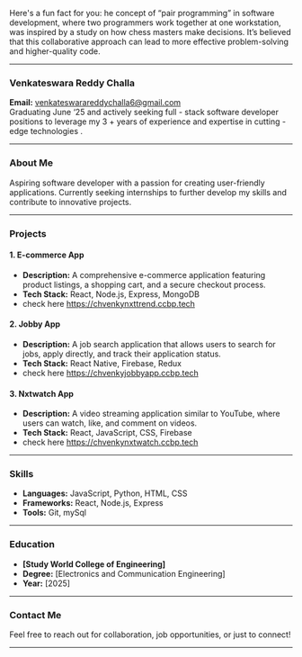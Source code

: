 Here's a fun fact for you: he concept of “pair programming” in software development, where two programmers work together at one workstation, was inspired by a study on how chess masters make decisions. It’s believed that this collaborative approach can lead to more effective problem-solving and higher-quality code.

---

### Venkateswara Reddy Challa

**Email:** [venkateswarareddychalla6@gmail.com](mailto:venkateswarareddychalla6@gmail.com)  
Graduating  June ‘25 and actively seeking full - stack software developer positions to leverage my 3 + years of experience and expertise in cutting - edge technologies .  


---

### About Me

Aspiring software developer with a passion for creating user-friendly applications. Currently seeking internships to further develop my skills and contribute to innovative projects. 

---

### Projects

#### 1. **E-commerce App**
- **Description:** A comprehensive e-commerce application featuring product listings, a shopping cart, and a secure checkout process.
- **Tech Stack:** React, Node.js, Express, MongoDB
- check here https://chvenkynxttrend.ccbp.tech

#### 2. **Jobby App**
- **Description:** A job search application that allows users to search for jobs, apply directly, and track their application status.
- **Tech Stack:** React Native, Firebase, Redux
- check here https://chvenkyjobbyapp.ccbp.tech
  
#### 3. **Nxtwatch App**
- **Description:** A video streaming application similar to YouTube, where users can watch, like, and comment on videos.
- **Tech Stack:** React, JavaScript, CSS, Firebase
- check here https://chvenkynxtwatch.ccbp.tech


---

### Skills
- **Languages:** JavaScript, Python, HTML, CSS
- **Frameworks:** React, Node.js, Express
- **Tools:** Git, mySql

---

### Education
- **[Study World College of Engineering]**
- **Degree:** [Electronics and Communication Engineering]
- **Year:** [2025]

---

### Contact Me
Feel free to reach out for collaboration, job opportunities, or just to connect!

---

<!---
venkateswarareddychalla/venkateswarareddychalla is a ✨ special ✨ repository because its `README.md` (this file) appears on your GitHub profile.
You can click the Preview link to take a look at your changes.
--->

